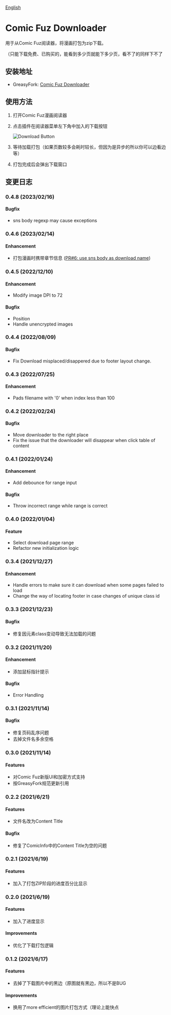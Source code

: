 [English](./README_en.md)

# Comic Fuz Downloader

用于从Comic Fuz阅读器，将漫画打包为zip下载。

（只能下载免费、已购买的，能看到多少页就能下多少页，看不了的同样下不了

## 安装地址

- GreasyFork: [Comic Fuz Downloader](https://greasyfork.org/scripts/428281)

## 使用方法

1. 打开Comic Fuz漫画阅读器
2. 点击插件在阅读器菜单左下角中加入的下载按钮

   ![Download Button](https://circleliu.github.io/Comic-Fuz-Downloader/imgs/download.png)
3. 等待加载打包（如果页数较多会耗时较长，但因为是异步的所以你可以边看边等）
4. 打包完成后会弹出下载窗口

## 变更日志

### 0.4.8 (2023/02/16)

#### Bugfix

- sns body regexp may cause exceptions

### 0.4.6 (2023/02/14)

#### Enhancement

- 打包漫画时携带章节信息 ([PR#6: use sns body as download name](https://github.com/CircleLiu/Comic-Fuz-Downloader/pull/6))

### 0.4.5 (2022/12/10)

#### Enhancement

- Modify image DPI to 72

#### Bugfix

- Position
- Handle unencrypted images

### 0.4.4 (2022/08/09)

#### Bugfix

- Fix Download misplaced/disappered due to footer layout change.

### 0.4.3 (2022/07/25)

#### Enhancement

- Pads filename with '0' when index less than 100

### 0.4.2 (2022/02/24)

#### Bugfix

- Move downloader to the right place
- Fix the issue that the downloader will disappear when click table of content

### 0.4.1 (2022/01/24)

#### Enhancement

- Add debounce for range input

#### Bugfix

- Throw incorrect range while range is correct

### 0.4.0 (2022/01/04)

#### Feature

- Select download page range
- Refactor new initialization logic

### 0.3.4 (2021/12/27)

#### Enhancement

- Handle errors to make sure it can download when some pages failed to load
- Change the way of locating footer in case changes of unique class id

### 0.3.3 (2021/12/23)

#### Bugfix

- 修复因元素class变动导致无法加载的问题

### 0.3.2 (2021/11/20)

#### Enhancement

- 添加鼠标指针提示

#### Bugfix

- Error Handling

### 0.3.1 (2021/11/14)

#### Bugfix

- 修复页码乱序问题
- 去掉文件名多余空格

### 0.3.0 (2021/11/14)

#### Features

- 对Comic Fuz新版UI和加密方式支持
- 按GreasyFork规范更新引用

### 0.2.2 (2021/6/21)

#### Features

- 文件名改为Content Title

#### Bugfix

- 修复了ComicInfo中的Content Title为空的问题

### 0.2.1 (2021/6/19)

#### Features

- 加入了打包ZIP阶段的进度百分比显示

### 0.2.0 (2021/6/19)

#### Features

- 加入了进度显示

#### Improvements

- 优化了下载打包逻辑

### 0.1.2 (2021/6/17)

#### Features

- 去掉了下载图片中的黑边（原图就有黑边，所以不是BUG

#### Improvements

- 换用了more efficient的图片打包方式（理论上能快点
